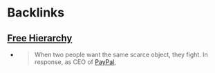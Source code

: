 
# Backlinks
## [Free Hierarchy](<Free Hierarchy.md>)
- > When two people want the same scarce object, they fight. In response, as CEO of [PayPal](<PayPal.md>),


